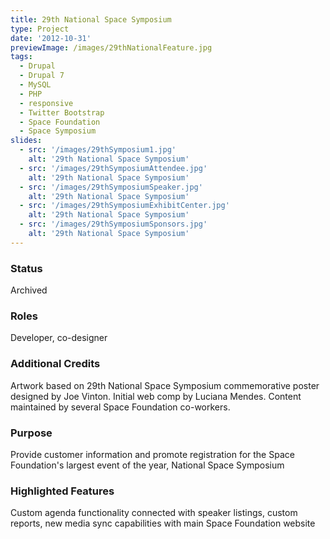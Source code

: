 ```yaml
---
title: 29th National Space Symposium
type: Project
date: '2012-10-31'
previewImage: /images/29thNationalFeature.jpg
tags:
  - Drupal
  - Drupal 7
  - MySQL
  - PHP
  - responsive
  - Twitter Bootstrap
  - Space Foundation
  - Space Symposium
slides:
  - src: '/images/29thSymposium1.jpg'
    alt: '29th National Space Symposium'
  - src: '/images/29thSymposiumAttendee.jpg'
    alt: '29th National Space Symposium'
  - src: '/images/29thSymposiumSpeaker.jpg'
    alt: '29th National Space Symposium'
  - src: '/images/29thSymposiumExhibitCenter.jpg'
    alt: '29th National Space Symposium'
  - src: '/images/29thSymposiumSponsors.jpg'
    alt: '29th National Space Symposium'
---
```


### Status

Archived

### Roles

Developer, co-designer

### Additional Credits

Artwork based on 29th National Space Symposium commemorative poster designed by Joe Vinton. Initial web comp by Luciana Mendes. Content maintained by several Space Foundation co-workers.

### Purpose

Provide customer information and promote registration for the Space Foundation's largest event of the year, National Space Symposium

### Highlighted Features

Custom agenda functionality connected with speaker listings, custom reports, new media sync capabilities with main Space Foundation website